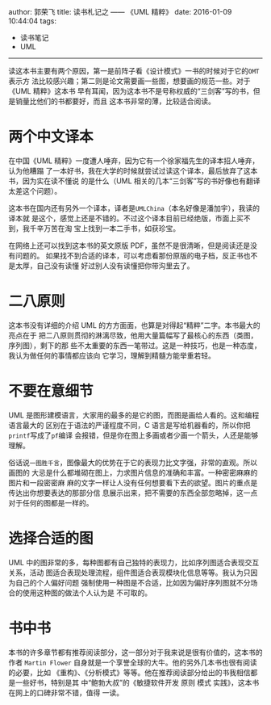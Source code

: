 author: 郭荣飞
title: 读书札记之 —— 《UML 精粹》
date: 2016-01-09 10:44:04
tags:
 - 读书笔记
 - UML
---

读这本书主要有两个原因，第一是前阵子看《设计模式》一书的时候对于它的`OMT`表示方
法比较感兴趣；第二则是论文需要画一些图，想要画的规范一些。对于《UML 精粹》这本书
早有耳闻，因为这本书不是号称权威的“三剑客”写的书，但是销量比他们的书都要好，而且
这本书非常的薄，比较适合阅读。

<!--more-->

# 两个中文译本

在中国《UML 精粹》一度遭人唾弃，因为它有一个徐家福先生的译本招人唾弃，认为他糟蹋
了一本好书，我在大学的时候就尝试过读这个译本，最后放弃了这本书，因为实在读不懂说
的是什么（UML 相关的几本“三剑客”写的书好像也有翻译太差这个问题）。

这本书在国内还有另外一个译本，译者是`UMLChina`（本名好像是潘加宇），我读的译本就
是这个，感觉上还是不错的。不过这个译本目前已经绝版，市面上买不到，我千辛万苦在淘
宝上找到一本二手书，如获珍宝。

在网络上还可以找到这本书的英文原版 PDF，虽然不是很清晰，但是阅读还是没有问题的。
如果找不到合适的译本，可以考虑看那份原版的电子档，反正书也不是太厚，自己没有读懂
好过别人没有读懂把你带沟里去了。

# 二八原则

这本书没有详细的介绍 UML 的方方面面，也算是对得起“精粹”二字。本书最大的亮点在于
把二八原则贯彻的淋漓尽致，他用大量篇幅写了最核心的东西（类图，序列图），剩下的那
些不太重要的东西一笔带过。这是一种技巧，也是一种态度，我认为做任何的事情都应该向
它学习，理解到精髓方能举重若轻。

# 不要在意细节

UML 是图形建模语言，大家用的最多的是它的图，而图是画给人看的。这和编程语言最大的
区别在于语法的严谨程度不同，C 语言是写给机器看的，所以你把`printf`写成了`pf`编译
会报错，但是你在图上多画或者少画一个箭头，人还是能够理解。

俗话说`一图胜千言`，图像最大的优势在于它的表现力比文字强，非常的直观。所以画图的
大忌是什么都堆砌在图上，力求图片信息的准确和丰富。一种密密麻麻的图片和一段密密麻
麻的文字一样让人没有任何想要看下去的欲望。图片的重点是传达出你想要表达的那部分信
息展示出来，把不需要的东西全部忽略掉，这一点对于任何的图都是一样的。

# 选择合适的图

UML 中的图非常的多，每种图都有自己独特的表现力，比如序列图适合表现交互关系，活动
图适合表现处理流程，组件图适合表现模块化信息等等。我认为只因为自己的个人偏好问题
强制使用一种图是不合适，比如因为偏好序列图就不分场合的使用这种图的做法个人认为是
不可取的。

# 书中书

本书的许多章节都有推荐阅读部分，这一部分对于我来说是很有价值的，这本书的作者
`Martin Flower` 自身就是一个享誉全球的大牛。他的另外几本书也很有阅读的必要，比如
《重构》、《分析模式》等等。他在推荐阅读部分给出的书我相信都是一些好书，特别是其
中“鲍勃大叔”的《敏捷软件开发 原则 模式 实践》，这本书在网上的口碑非常不错，值得
一读。
